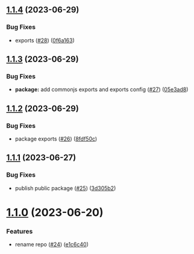 ## [1.1.4](https://github.com/Kong/design-tokens/compare/v1.1.3...v1.1.4) (2023-06-29)


### Bug Fixes

* exports ([#28](https://github.com/Kong/design-tokens/issues/28)) ([0f6a163](https://github.com/Kong/design-tokens/commit/0f6a16388662ad0a97e01aeb561385082aec7044))

## [1.1.3](https://github.com/Kong/design-tokens/compare/v1.1.2...v1.1.3) (2023-06-29)


### Bug Fixes

* **package:** add commonjs exports and exports config ([#27](https://github.com/Kong/design-tokens/issues/27)) ([05e3ad8](https://github.com/Kong/design-tokens/commit/05e3ad84445b43778dd15e7283593fa77907da12))

## [1.1.2](https://github.com/Kong/design-tokens/compare/v1.1.1...v1.1.2) (2023-06-29)


### Bug Fixes

* package exports ([#26](https://github.com/Kong/design-tokens/issues/26)) ([8fdf50c](https://github.com/Kong/design-tokens/commit/8fdf50c162c40b1bdab09e52ace77d94e36d7b7e))

## [1.1.1](https://github.com/Kong/design-tokens/compare/v1.1.0...v1.1.1) (2023-06-27)


### Bug Fixes

* publish public package ([#25](https://github.com/Kong/design-tokens/issues/25)) ([3d305b2](https://github.com/Kong/design-tokens/commit/3d305b2331cd830f3aa03adc69ead0ec4f651fe5))

# [1.1.0](https://github.com/Kong/design-tokens/compare/v1.0.2...v1.1.0) (2023-06-20)


### Features

* rename repo ([#24](https://github.com/Kong/design-tokens/issues/24)) ([e1c6c40](https://github.com/Kong/design-tokens/commit/e1c6c40febb83e78b0f60b0c50a7d8c55b294ad9))
